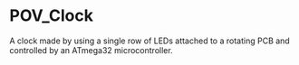 # POV_Clock
 A clock made by using a single row of LEDs attached to a rotating PCB and controlled by an ATmega32 microcontroller.
